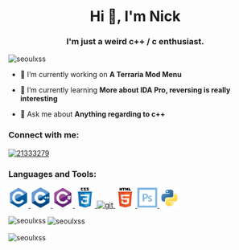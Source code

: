 <h1 align="center">Hi 👋, I'm Nick</h1>
<h3 align="center">I'm just a weird c++ / c enthusiast.</h3>

<p align="left"> <img src="https://komarev.com/ghpvc/?username=seoulxss&label=Profile%20views&color=0e75b6&style=flat" alt="seoulxss" /> </p>

- 🔭 I’m currently working on **A Terraria Mod Menu**

- 🌱 I’m currently learning **More about IDA Pro, reversing is really interesting**

- 💬 Ask me about **Anything regarding to c++**

<h3 align="left">Connect with me:</h3>
<p align="left">
<a href="https://stackoverflow.com/users/21333279" target="blank"><img align="center" src="https://raw.githubusercontent.com/rahuldkjain/github-profile-readme-generator/master/src/images/icons/Social/stack-overflow.svg" alt="21333279" height="30" width="40" /></a>
</p>

<h3 align="left">Languages and Tools:</h3>
<p align="left"> <a href="https://www.cprogramming.com/" target="_blank" rel="noreferrer"> <img src="https://raw.githubusercontent.com/devicons/devicon/master/icons/c/c-original.svg" alt="c" width="40" height="40"/> </a> <a href="https://www.w3schools.com/cpp/" target="_blank" rel="noreferrer"> <img src="https://raw.githubusercontent.com/devicons/devicon/master/icons/cplusplus/cplusplus-original.svg" alt="cplusplus" width="40" height="40"/> </a> <a href="https://www.w3schools.com/cs/" target="_blank" rel="noreferrer"> <img src="https://raw.githubusercontent.com/devicons/devicon/master/icons/csharp/csharp-original.svg" alt="csharp" width="40" height="40"/> </a> <a href="https://www.w3schools.com/css/" target="_blank" rel="noreferrer"> <img src="https://raw.githubusercontent.com/devicons/devicon/master/icons/css3/css3-original-wordmark.svg" alt="css3" width="40" height="40"/> </a> <a href="https://git-scm.com/" target="_blank" rel="noreferrer"> <img src="https://www.vectorlogo.zone/logos/git-scm/git-scm-icon.svg" alt="git" width="40" height="40"/> </a> <a href="https://www.w3.org/html/" target="_blank" rel="noreferrer"> <img src="https://raw.githubusercontent.com/devicons/devicon/master/icons/html5/html5-original-wordmark.svg" alt="html5" width="40" height="40"/> </a> <a href="https://www.photoshop.com/en" target="_blank" rel="noreferrer"> <img src="https://raw.githubusercontent.com/devicons/devicon/master/icons/photoshop/photoshop-line.svg" alt="photoshop" width="40" height="40"/> </a> <a href="https://www.python.org" target="_blank" rel="noreferrer"> <img src="https://raw.githubusercontent.com/devicons/devicon/master/icons/python/python-original.svg" alt="python" width="40" height="40"/> </a> </p>

<p><img align="left" src="https://github-readme-stats.vercel.app/api/top-langs?username=seoulxss&show_icons=true&locale=en&layout=compact" alt="seoulxss" /></p>

<p>&nbsp;<img align="center" src="https://github-readme-stats.vercel.app/api?username=seoulxss&show_icons=true&locale=en" alt="seoulxss" /></p>

<p><img align="center" src="https://github-readme-streak-stats.herokuapp.com/?user=seoulxss&" alt="seoulxss" /></p>
